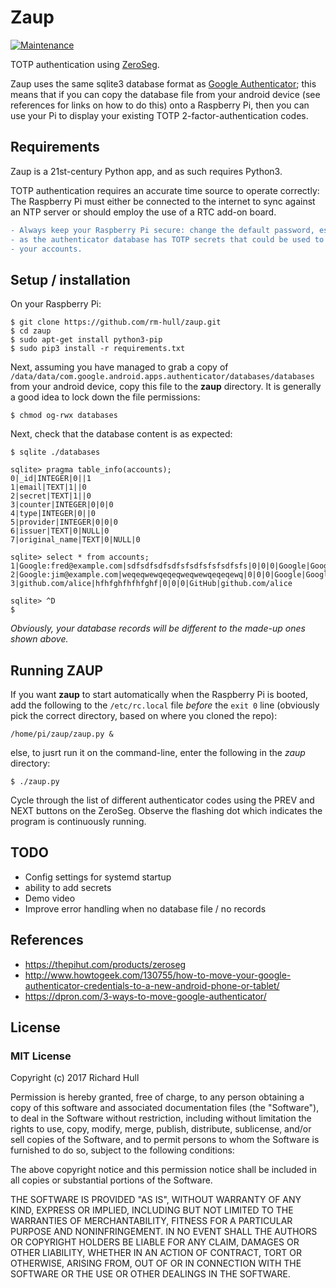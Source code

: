 # Zaup
[![Maintenance](https://img.shields.io/maintenance/yes/2017.svg?maxAge=2592000)]()

TOTP authentication using [ZeroSeg](https://thepihut.com/products/zeroseg).

Zaup uses the same sqlite3 database format as [Google Authenticator](https://play.google.com/store/apps/details?id=com.google.android.apps.authenticator2&hl=en_GB);
this means that if you can copy the database file from your android device (see
references for links on how to do this) onto a Raspberry Pi, then you can use
your Pi to display your existing TOTP 2-factor-authentication codes.

## Requirements

Zaup is a 21st-century Python app, and as such requires Python3.

TOTP authentication requires an accurate time source to operate correctly: The
Raspberry Pi must either be connected to the internet to sync against an NTP
server or should employ the use of a RTC add-on board.

```diff
- Always keep your Raspberry Pi secure: change the default password, especially
- as the authenticator database has TOTP secrets that could be used to compromise
- your accounts.
```

## Setup / installation

On your Raspberry Pi:

    $ git clone https://github.com/rm-hull/zaup.git
    $ cd zaup
    $ sudo apt-get install python3-pip
    $ sudo pip3 install -r requirements.txt

Next, assuming you have managed to grab a copy of
`/data/data/com.google.android.apps.authenticator/databases/databases` from
your android device, copy this file to the **zaup** directory. It is generally
a good idea to lock down the file permissions:

    $ chmod og-rwx databases

Next, check that the database content is as expected:

    $ sqlite ./databases

    sqlite> pragma table_info(accounts);
    0|_id|INTEGER|0||1
    1|email|TEXT|1||0
    2|secret|TEXT|1||0
    3|counter|INTEGER|0|0|0
    4|type|INTEGER|0||0
    5|provider|INTEGER|0|0|0
    6|issuer|TEXT|0|NULL|0
    7|original_name|TEXT|0|NULL|0

    sqlite> select * from accounts;
    1|Google:fred@example.com|sdfsdfsdfsdfsfsdfsfsfsdfsfs|0|0|0|Google|Google:fred@example.com
    2|Google:jim@example.com|weqeqwewqeqeqweqwewqeqeqewq|0|0|0|Google|Google:jim@example.com
    3|github.com/alice|hfhfghfhfhfghf|0|0|0|GitHub|github.com/alice

    sqlite> ^D
    $

_Obviously, your database records will be different to the made-up ones shown
above._

## Running ZAUP

If you want **zaup** to start automatically when the Raspberry Pi is booted,
add the following to the `/etc/rc.local` file _before_ the `exit 0` line
(obviously pick the correct directory, based on where you cloned the repo):

    /home/pi/zaup/zaup.py &

else, to jusrt run it on the command-line, enter the following in the _zaup_
directory:

    $ ./zaup.py

Cycle through the list of different authenticator codes using the PREV and NEXT
buttons on the ZeroSeg. Observe the flashing dot which indicates the program
is continuously running.

## TODO

* Config settings for systemd startup
* ability to add secrets
* Demo video
* Improve error handling when no database file / no records

## References

* https://thepihut.com/products/zeroseg
* http://www.howtogeek.com/130755/how-to-move-your-google-authenticator-credentials-to-a-new-android-phone-or-tablet/
* https://dpron.com/3-ways-to-move-google-authenticator/

## License

### MIT License

Copyright (c) 2017 Richard Hull

Permission is hereby granted, free of charge, to any person obtaining a copy
of this software and associated documentation files (the "Software"), to deal
in the Software without restriction, including without limitation the rights
to use, copy, modify, merge, publish, distribute, sublicense, and/or sell
copies of the Software, and to permit persons to whom the Software is
furnished to do so, subject to the following conditions:

The above copyright notice and this permission notice shall be included in all
copies or substantial portions of the Software.

THE SOFTWARE IS PROVIDED "AS IS", WITHOUT WARRANTY OF ANY KIND, EXPRESS OR
IMPLIED, INCLUDING BUT NOT LIMITED TO THE WARRANTIES OF MERCHANTABILITY,
FITNESS FOR A PARTICULAR PURPOSE AND NONINFRINGEMENT. IN NO EVENT SHALL THE
AUTHORS OR COPYRIGHT HOLDERS BE LIABLE FOR ANY CLAIM, DAMAGES OR OTHER
LIABILITY, WHETHER IN AN ACTION OF CONTRACT, TORT OR OTHERWISE, ARISING FROM,
OUT OF OR IN CONNECTION WITH THE SOFTWARE OR THE USE OR OTHER DEALINGS IN THE
SOFTWARE.
